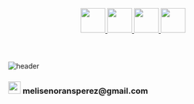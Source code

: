 
<header>
  <a href="https://www.instagram.com/_._melina_._._">
  <img height="50" src="https://img.shields.io/badge/Instagram-000000?style=for-the-badge&logo=Instagram&logoColor=white" />
</a>
  <a href="https://www.linkedin.com/in/melina-senorans-perez/">
  <img height="50" src="https://img.shields.io/badge/Linkedin-000000?style=for-the-badge&logo=linkedin&logoColor=white" />
</a>
    <a href="https://twitter.com/MelinaSenorans">
  <img height="50" src="https://img.shields.io/badge/.-000000??style=for-the-badge&logo=X&logoColor=white" />
</a>
<a href="https://github.com/melisen">
  <img height="50" src="https://img.shields.io/badge/GitHub-000000?style=for-the-badge&logo=GitHub&logoColor=white" />
</a>
 

</header>

![header](https://capsule-render.vercel.app/api?type=waving&color=0:380b58,100:d372d3&height=300&section=header&text=Let's%20connect%20and%20have%20a%20chat&fontSize=50&fontColor=f6d9f6&desc=melisen)

 
<h3> <span><img height="25" src="https://cdn4.iconfinder.com/data/icons/social-media-logos-6/512/112-gmail_email_mail-1024.png" /> </span> melisenoransperez@gmail.com </h3>


<!--
**melisen/melisen** is a ✨ _special_ ✨ repository because its `README.md` (this file) appears on your GitHub profile.

Here are some ideas to get you started:

- 🔭 I’m currently working on ...
- 🌱 I’m currently learning ...
- 👯 I’m looking to collaborate on ...
- 🤔 I’m looking for help with ...
- 💬 Ask me about ...
- 📫 How to reach me: ...
- 😄 Pronouns: ...
- ⚡ Fun fact: ...
-->
